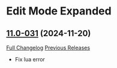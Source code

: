 # Edit Mode Expanded

## [11.0-031](https://github.com/teelolws/EditModeExpanded/tree/11.0-031) (2024-11-20)
[Full Changelog](https://github.com/teelolws/EditModeExpanded/compare/11.0-030...11.0-031) [Previous Releases](https://github.com/teelolws/EditModeExpanded/releases)

- Fix lua error  
